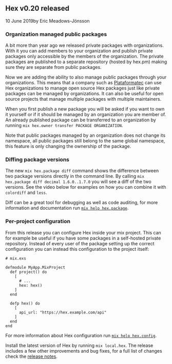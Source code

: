 ## Hex v0.20 released

<div class="subtitle"><time datetime="2019-06-10T00:00:00Z">10 June 2019</time>by Eric Meadows-Jönsson</div>

### Organization managed public packages

A bit more than year ago we released private packages with organizations. With it you can add members to your organization and publish private packages only accessible by the members of the organization. The private packages are published to a separate repository (hosted by hex.pm) making sure they are separate from public packages.

Now we are adding the ability to also manage public packages through your organizations. This means that a company such as [Plataformatec](/orgs/plataformatec) can use Hex organizations to manage open source Hex packages just like private packages can be managed by organizations. It can also be useful for open source projects that manage multiple packages with multiple maintainers.

When you first publish a new package you will be asked if you want to own it yourself or if it should be managed by an organization you are member of. An already published package can be transferred to an organization by running `mix hex.owner transfer PACKAGE ORGANIZATION`.

Note that public packages managed by an organization does not change its namespace, all public packages still belong to the same global namespace, this feature is only changing the ownership of the package.

### Diffing package versions

The new `mix hex.package diff` command shows the difference between two package versions directly in the command line. By calling `mix hex.package diff decimal 1.6.0..1.7.0` you will see a diff of the two versions. See the video below for examples on how you can combine it with `colordiff` and `less`.

<script id="asciicast-249929" src="https://asciinema.org/a/249929.js" async data-rows=20></script>

Diff can be a great tool for debugging as well as code auditing, for more information and documentation run [`mix help hex.package`](https://hexdocs.pm/hex/Mix.Tasks.Hex.Package.html).

### Per-project configuration

From this release you can configure Hex inside your mix project. This can for example be useful if you have some packages in a self-hosted private repository. Instead of every user of the package setting up the correct configuration you can instead this configuration to the project itself:

```
# mix.exs

defmodule MyApp.MixProject
  def project() do
    [
      # ...
      hex: hex()
    ]
  end

  defp hex() do
    [
      api_url: "https://hex.example.com/api"
    ]
  end
end
```

For more information about Hex configuration run [`mix help hex.config`](https://hexdocs.pm/hex/Mix.Tasks.Hex.Config.html).

Install the latest version of Hex by running `mix local.hex`. The release includes a few other improvements and bug fixes, for a full list of changes check the [release notes](https://github.com/hexpm/hex/releases/tag/v0.20.0).

